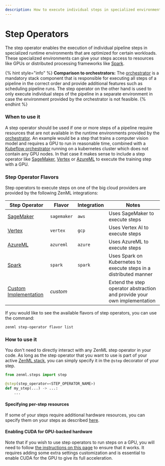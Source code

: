 ```yaml
---
description: How to execute individual steps in specialized environments
---
```


# Step Operators

The step operator enables the execution of individual pipeline steps in specialized runtime environments that are optimized for certain workloads. These specialized environments can give your steps access to resources like GPUs or distributed processing frameworks like [Spark](https://spark.apache.org/).

{% hint style="info" %}
**Comparison to orchestrators:** The [orchestrator](../orchestrators/) is a mandatory stack component that is responsible for executing all steps of a pipeline in the correct order and provide additional features such as scheduling pipeline runs. The step operator on the other hand is used to only execute individual steps of the pipeline in a separate environment in case the environment provided by the orchestrator is not feasible.
{% endhint %}

### When to use it

A step operator should be used if one or more steps of a pipeline require resources that are not available in the runtime environments provided by the [orchestrator](../orchestrators/). An example would be a step that trains a computer vision model and requires a GPU to run in reasonable time, combined with a [Kubeflow orchestrator](../orchestrators/kubeflow.md) running on a kubernetes cluster which does not contain any GPU nodes. In that case it makes sense to include a step operator like [SageMaker](sagemaker.md), [Vertex](vertex.md) or [AzureML](azureml.md) to execute the training step with a GPU.

### Step Operator Flavors

Step operators to execute steps on one of the big cloud providers are provided by the following ZenML integrations:

| Step Operator                      | Flavor      | Integration | Notes                                                                    |
| ---------------------------------- | ----------- | ----------- | ------------------------------------------------------------------------ |
| [SageMaker](sagemaker.md)          | `sagemaker` | `aws`       | Uses SageMaker to execute steps                                          |
| [Vertex](vertex.md)                | `vertex`    | `gcp`       | Uses Vertex AI to execute steps                                          |
| [AzureML](azureml.md)              | `azureml`   | `azure`     | Uses AzureML to execute steps                                            |
| [Spark](spark-kubernetes.md)       | `spark`     | `spark`     | Uses Spark on Kubernetes to execute steps in a distributed manner        |
| [Custom Implementation](custom.md) | _custom_    |             | Extend the step operator abstraction and provide your own implementation |

If you would like to see the available flavors of step operators, you can use the command:

```shell
zenml step-operator flavor list
```

### How to use it

You don't need to directly interact with any ZenML step operator in your code. As long as the step operator that you want to use is part of your active [ZenML stack](../../../../old\_book/starter-guide/stacks/stacks.md), you can simply specify it in the `@step` decorator of your step.

```python
from zenml.steps import step

@step(step_operator=<STEP_OPERATOR_NAME>)
def my_step(...) -> ...:
    ...
```

#### Specifying per-step resources

If some of your steps require additional hardware resources, you can specify them on your steps as described [here](../../../../old\_book/advanced-guide/pipelines/step-resources.md).

#### Enabling CUDA for GPU-backed hardware

Note that if you wish to use step operators to run steps on a GPU, you will need to follow [the instructions on this page](../../../../old\_book/advanced-guide/pipelines/gpu-hardware.md) to ensure that it works. It requires adding some extra settings customization and is essential to enable CUDA for the GPU to give its full acceleration.
